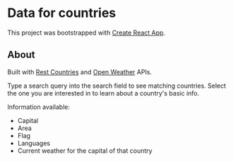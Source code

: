# Data for countries

This project was bootstrapped with [Create React App](https://github.com/facebook/create-react-app).

## About

Built with [Rest Countries](https://restcountries.com/) and [Open Weather](https://openweathermap.org/) APIs.

Type a search query into the search field to see matching countries. Select the one you are interested in to learn about a country's basic info.

Information available:
- Capital
- Area
- Flag
- Languages
- Current weather for the capital of that country

